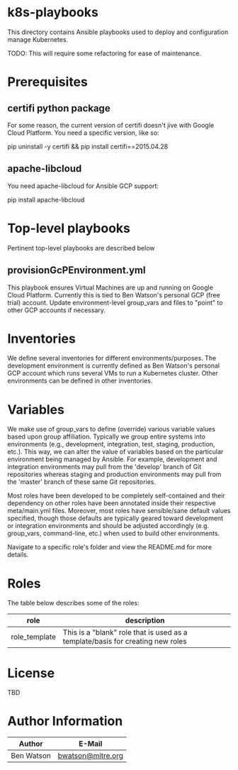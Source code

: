 # k8s-playbooks

This directory contains Ansible playbooks used to deploy and configuration
manage Kubernetes.

TODO: This will require some refactoring for ease of maintenance.

# Prerequisites

## certifi python package
For some reason, the current version of certifi doesn't jive with Google Cloud
Platform.  You need a specific version, like so:

pip uninstall -y certifi && pip install certifi==2015.04.28

## apache-libcloud
You need apache-libcloud for Ansible GCP support:

pip install apache-libcloud

# Top-level playbooks

Pertinent top-level playbooks are described below

## provisionGcPEnvironment.yml

This playbook ensures Virtual Machines are up and running on Google Cloud
Platform.  Currently this is tied to Ben Watson's personal GCP (free trial)
account.  Update environment-level group_vars and files to "point" to other
GCP accounts if necessary.

# Inventories

We define several inventories for different environments/purposes.  The
development environment is currently defined as Ben Watson's personal GCP
account which runs several VMs to run a Kubernetes cluster.  Other environments
can be defined in other inventories.

# Variables

We make use of group_vars to define (override) various variable values based
upon group affiliation.  Typically we group entire systems into environments
(e.g., development, integration, test, staging, production, etc.).  This way, we
can alter the value of variables based on the particular environment being
managed by Ansible.  For example, development and integration environments may
pull from the 'develop' branch of Git repositories whereas staging and 
production environments may pull from the 'master' branch of these same Git
repositories.

Most roles have been developed to be completely self-contained and their 
dependency on other roles have been annotated inside their respective 
meta/main.yml files.  Moreover, most roles have sensible/sane default values
specified, though those defaults are typically geared toward development or
integration environments and should be adjusted accordingly (e.g. group_vars, 
command-line, etc.) when used to build other environments.

Navigate to a specific role's folder and view the README.md for more details.

# Roles

The table below describes some of the roles:

|role|description|
|---|---|
|role_template|This is a "blank" role that is used as a template/basis for creating new roles|

# License

TBD

# Author Information

|Author|E-Mail|
|---|---|
|Ben Watson|bwatson@mitre.org|
